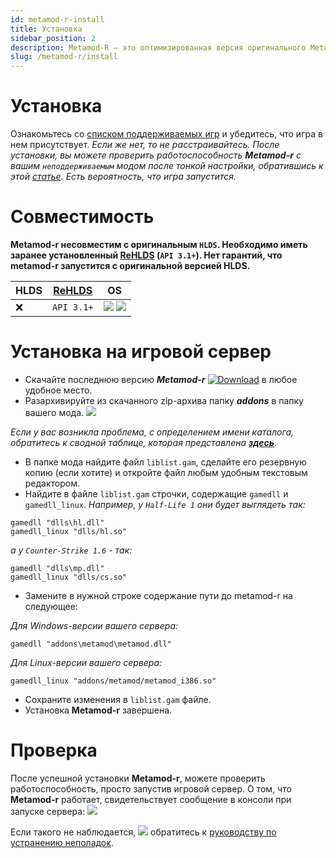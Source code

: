 ```yaml
---
id: metamod-r-install
title: Установка
sidebar_position: 2
description: Metamod-R — это оптимизированная версия оригинального Metamod, улучшающая производительность и совместимость для серверов Half-Life 1.
slug: /metamod-r/install
---
```


<head>
  <title>Metamod-R: Установка | ReHLDS</title>
</head>

# Установка

Ознакомьтесь со [списком поддерживаемых игр](/ru/docs/metamod-r/supported-games) и убедитесь, что игра в нем присутствует. _Если же нет, то не расстраивайтесь. После установки, вы можете проверить работоспособность **Metamod-r** с вашим `неподдерживаемым` модом после тонкой настройки, обратившись к этой [статье](/ru/docs/metamod-r/settings). Есть вероятность, что игра запустится._

# Совместимость

**Metamod-r несовместим с оригинальным `HLDS`. Необходимо иметь заранее установленный [ReHLDS](https://github.com/rehlds/ReHLDS) (`API 3.1+`). Нет гарантий, что metamod-r запустится с оригинальной версией HLDS.**

| HLDS| [ReHLDS](https://github.com/rehlds/ReHLDS)| OS
|---------| -------|  -------|  
| :x: | `API 3.1+` | ![](https://i.imgur.com/AzhAYR4.png) ![](https://i.imgur.com/t23p9tU.png) |  

# Установка на игровой сервер

* Скачайте последнюю версию _**Metamod-r**_ [![Download](https://img.shields.io/github/downloads/rehlds/metamod-r/latest/total?sort=date&style=flat-square)](https://github.com/rehlds/metamod-r/releases/latest) в любое удобное место.
* Разархивируйте из скачанного zip-архива папку _**addons**_ в папку вашего мода. ![](https://i.imgur.com/QYpJ6vI.png)

 _Если у вас возникла проблема, с определением имени каталога, обратитесь к сводной таблице, которая представлена **[здесь](/ru/docs/metamod-r/troubbleshouting)**._

* В папке мода найдите файл `liblist.gam`, сделайте его резервную копию (если хотите) и откройте файл любым удобным текстовым редактором.
* Найдите в файле `liblist.gam` строчки, содержащие `gamedll` и `gamedll_linux`. _Например, у `Half-Life 1` они будет выглядеть так:_

```
gamedll "dlls\hl.dll"
gamedll_linux "dlls/hl.so"
```
_а у `Counter-Strike 1.6` - так:_

```
gamedll "dlls\mp.dll"
gamedll_linux "dlls/cs.so"
```

* Замените в нужной строке содержание пути до metamod-r на следующее:

 _Для Windows-версии вашего сервера:_
```
gamedll "addons\metamod\metamod.dll"
```
 _Для Linux-версии вашего сервера:_
```
gamedll_linux "addons/metamod/metamod_i386.so"
```
* Сохраните изменения в `liblist.gam` файле.
* Установка **Metamod-r** завершена. 

# Проверка
После успешной установки **Metamod-r**, можете проверить работоспособность, просто запустив игровой сервер. О том, что  **Metamod-r** работает, свидетельствует сообщение в консоли при запуске сервера:
![](https://i.imgur.com/VScngBr.png)

Если такого не наблюдается,
![](https://i.imgur.com/HPKRiBF.png)
обратитесь к [руководству по устранению неполадок](/ru/docs/metamod-r/troubbleshouting).
